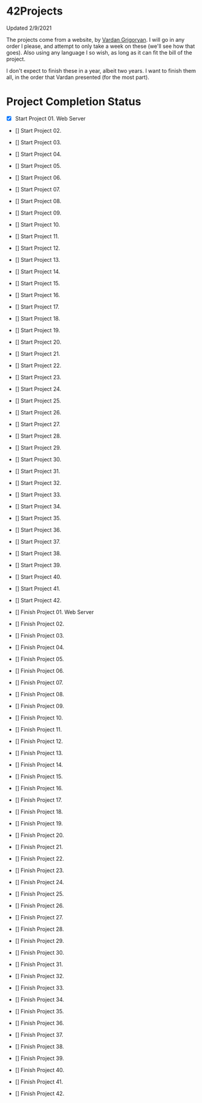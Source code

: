 # 42Projects
Updated 2/9/2021

The projects come from a website, by [Vardan Grigoryan](https://itnext.io/42-projects-to-practice-programming-skills-6f5acc10fec0). I will go in any order I please, and attempt to only take a week on these (we'll see how that goes). Also using any language I so wish, as long as it can fit the bill of the project. 

I don't expect to finish these in a year, albeit two years. I want to finish them all, in the order that Vardan presented (for the most part).

# Project Completion Status

- [x] Start Project 01. Web Server
- [] Start Project 02.
- [] Start Project 03.
- [] Start Project 04.
- [] Start Project 05.
- [] Start Project 06.
- [] Start Project 07.
- [] Start Project 08.
- [] Start Project 09.
- [] Start Project 10.
- [] Start Project 11.
- [] Start Project 12.
- [] Start Project 13.
- [] Start Project 14.
- [] Start Project 15.
- [] Start Project 16.
- [] Start Project 17.
- [] Start Project 18.
- [] Start Project 19.
- [] Start Project 20.
- [] Start Project 21.
- [] Start Project 22.
- [] Start Project 23.
- [] Start Project 24.
- [] Start Project 25.
- [] Start Project 26.
- [] Start Project 27.
- [] Start Project 28.
- [] Start Project 29.
- [] Start Project 30.
- [] Start Project 31.
- [] Start Project 32.
- [] Start Project 33.
- [] Start Project 34.
- [] Start Project 35.
- [] Start Project 36.
- [] Start Project 37.
- [] Start Project 38.
- [] Start Project 39.
- [] Start Project 40.
- [] Start Project 41.
- [] Start Project 42.


- [] Finish Project 01. Web Server
- [] Finish Project 02.
- [] Finish Project 03.
- [] Finish Project 04.
- [] Finish Project 05.
- [] Finish Project 06.
- [] Finish Project 07.
- [] Finish Project 08.
- [] Finish Project 09.
- [] Finish Project 10.
- [] Finish Project 11.
- [] Finish Project 12.
- [] Finish Project 13.
- [] Finish Project 14.
- [] Finish Project 15.
- [] Finish Project 16.
- [] Finish Project 17.
- [] Finish Project 18.
- [] Finish Project 19.
- [] Finish Project 20.
- [] Finish Project 21.
- [] Finish Project 22.
- [] Finish Project 23.
- [] Finish Project 24.
- [] Finish Project 25.
- [] Finish Project 26.
- [] Finish Project 27.
- [] Finish Project 28.
- [] Finish Project 29.
- [] Finish Project 30.
- [] Finish Project 31.
- [] Finish Project 32.
- [] Finish Project 33.
- [] Finish Project 34.
- [] Finish Project 35.
- [] Finish Project 36.
- [] Finish Project 37.
- [] Finish Project 38.
- [] Finish Project 39.
- [] Finish Project 40.
- [] Finish Project 41.
- [] Finish Project 42.
